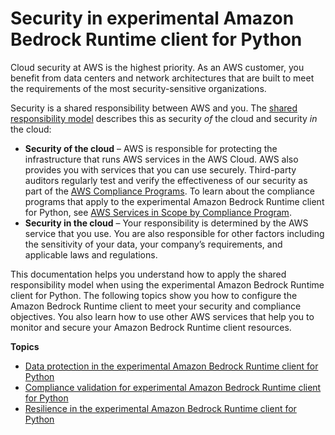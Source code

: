 # Security in experimental Amazon Bedrock Runtime client for Python<a name="security"></a>

Cloud security at AWS is the highest priority. As an AWS customer, you benefit from data centers and network architectures that are built to meet the requirements of the most security-sensitive organizations.

Security is a shared responsibility between AWS and you. The [shared responsibility model](https://aws.amazon.com/compliance/shared-responsibility-model/) describes this as security *of* the cloud and security *in* the cloud:
+ **Security of the cloud** – AWS is responsible for protecting the infrastructure that runs AWS services in the AWS Cloud. AWS also provides you with services that you can use securely. Third-party auditors regularly test and verify the effectiveness of our security as part of the [AWS Compliance Programs](https://aws.amazon.com/compliance/programs/). To learn about the compliance programs that apply to the experimental Amazon Bedrock Runtime client for Python, see [AWS Services in Scope by Compliance Program](https://aws.amazon.com/compliance/services-in-scope/).
+ **Security in the cloud** – Your responsibility is determined by the AWS service that you use. You are also responsible for other factors including the sensitivity of your data, your company’s requirements, and applicable laws and regulations. 

This documentation helps you understand how to apply the shared responsibility model when using the experimental Amazon Bedrock Runtime client for Python. The following topics show you how to configure the Amazon Bedrock Runtime client to meet your security and compliance objectives. You also learn how to use other AWS services that help you to monitor and secure your Amazon Bedrock Runtime client resources. 

**Topics**
+ [Data protection in the experimental Amazon Bedrock Runtime client for Python](data-protection.md)
+ [Compliance validation for experimental Amazon Bedrock Runtime client for Python](compliance-validation.md)
+ [Resilience in the experimental Amazon Bedrock Runtime client for Python](disaster-recovery-resiliency.md)